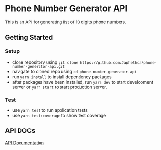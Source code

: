 # Phone Number Generator API
This is an API for generating list of 10 digits phone numbers.

## Getting Started
### Setup
 - clone repository using `git clone https://github.com/Japhethca/phone-number-generator-api.git`
 - navigate to cloned repo using `cd phone-number-generator-api`
 - run `yarn install` to install dependency packages
 - after packages have been installed, run `yarn dev` to start development server or `yarn start` to start production server.

### Test
 - use `yarn test` to run application tests
 - use `yarn test:coverage` to show test coverage

## API DOCs
[API Documentation](https://documenter.getpostman.com/view/2668539/S1ETRwRk)